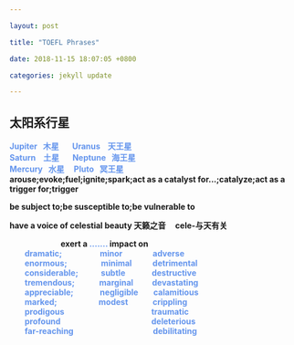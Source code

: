 ```yaml
---

layout: post

title: "TOEFL Phrases"

date: 2018-11-15 18:07:05 +0800

categories: jekyll update

---
```


## **太阳系行星**  
<span style="color:#6495ED;">
<strong>
Jupiter&nbsp;&nbsp;&nbsp;木星 &nbsp;&nbsp;&nbsp;&nbsp;&nbsp;&nbsp;Uranus &nbsp;&nbsp;&nbsp;天王星 
<br>
Saturn &nbsp;&nbsp;&nbsp;土星 &nbsp;&nbsp;&nbsp;&nbsp;&nbsp;&nbsp;Neptune&nbsp;&nbsp;&nbsp;海王星   
<br>
Mercury&nbsp;&nbsp;&nbsp;水星 &nbsp;&nbsp;&nbsp;&nbsp;Pluto&nbsp;&nbsp;&nbsp;冥王星    
<br>
</span>
arouse;evoke;fuel;ignite;spark;act as a catalyst for...;catalyze;act as a trigger for;trigger

be subject to;be susceptible to;be vulnerable to

have a voice of celestial beauty 天籁之音  &nbsp;&nbsp;&nbsp;&nbsp;cele-与天有关

&nbsp;&nbsp;&nbsp;&nbsp;&nbsp;&nbsp;&nbsp;&nbsp;&nbsp;&nbsp;&nbsp;&nbsp;&nbsp;&nbsp;&nbsp;&nbsp;&nbsp;&nbsp;&nbsp;&nbsp;&nbsp;&nbsp;&nbsp;&nbsp;&nbsp;&nbsp;&nbsp;exert a <span style="color:#6495ED;">....... </span>impact on<span style="color:#6495ED;">  
&nbsp;&nbsp;&nbsp;&nbsp;&nbsp;&nbsp;&nbsp;&nbsp;dramatic;&nbsp;&nbsp;&nbsp;&nbsp;&nbsp;&nbsp;&nbsp;&nbsp;&nbsp;&nbsp;&nbsp;&nbsp;&nbsp;&nbsp;&nbsp;&nbsp;&nbsp;&nbsp;&nbsp;&nbsp;minor&nbsp;&nbsp;&nbsp;&nbsp;&nbsp;&nbsp;&nbsp;&nbsp;&nbsp;&nbsp;&nbsp;&nbsp;&nbsp;&nbsp;&nbsp;&nbsp;adverse  
&nbsp;&nbsp;&nbsp;&nbsp;&nbsp;&nbsp;&nbsp;&nbsp;enormous;&nbsp;&nbsp;&nbsp;&nbsp;&nbsp;&nbsp;&nbsp;&nbsp;&nbsp;&nbsp;&nbsp;&nbsp;&nbsp;&nbsp;&nbsp;&nbsp;&nbsp;&nbsp;minimal&nbsp;&nbsp;&nbsp;&nbsp;&nbsp;&nbsp;&nbsp;&nbsp;&nbsp;&nbsp;&nbsp;detrimental  
&nbsp;&nbsp;&nbsp;&nbsp;&nbsp;&nbsp;&nbsp;&nbsp;considerable;&nbsp;&nbsp;&nbsp;&nbsp;&nbsp;&nbsp;&nbsp;&nbsp;&nbsp;&nbsp;&nbsp;&nbsp;subtle&nbsp;&nbsp;&nbsp;&nbsp;&nbsp;&nbsp;&nbsp;&nbsp;&nbsp;&nbsp;&nbsp;&nbsp;&nbsp;&nbsp;destructive  
&nbsp;&nbsp;&nbsp;&nbsp;&nbsp;&nbsp;&nbsp;&nbsp;tremendous;&nbsp;&nbsp;&nbsp;&nbsp;&nbsp;&nbsp;&nbsp;&nbsp;&nbsp;&nbsp;&nbsp;&nbsp;&nbsp;marginal&nbsp;&nbsp;&nbsp;&nbsp;&nbsp;&nbsp;&nbsp;&nbsp;&nbsp;&nbsp;devastating  
&nbsp;&nbsp;&nbsp;&nbsp;&nbsp;&nbsp;&nbsp;&nbsp;appreciable;&nbsp;&nbsp;&nbsp;&nbsp;&nbsp;&nbsp;&nbsp;&nbsp;&nbsp;&nbsp;&nbsp;&nbsp;&nbsp;&nbsp;negligible&nbsp;&nbsp;&nbsp;&nbsp;&nbsp;&nbsp;&nbsp;&nbsp;calamitious  
&nbsp;&nbsp;&nbsp;&nbsp;&nbsp;&nbsp;&nbsp;&nbsp;marked;&nbsp;&nbsp;&nbsp;&nbsp;&nbsp;&nbsp;&nbsp;&nbsp;&nbsp;&nbsp;&nbsp;&nbsp;&nbsp;&nbsp;&nbsp;&nbsp;&nbsp;&nbsp;&nbsp;&nbsp;&nbsp;&nbsp;modest&nbsp;&nbsp;&nbsp;&nbsp;&nbsp;&nbsp;&nbsp;&nbsp;&nbsp;&nbsp;&nbsp;&nbsp;&nbsp;crippling  
&nbsp;&nbsp;&nbsp;&nbsp;&nbsp;&nbsp;&nbsp;&nbsp;prodigous&nbsp;&nbsp;&nbsp;&nbsp;&nbsp;&nbsp;&nbsp;&nbsp;&nbsp;&nbsp;&nbsp;&nbsp;&nbsp;&nbsp;&nbsp;&nbsp;&nbsp;&nbsp;&nbsp;&nbsp;&nbsp;&nbsp;&nbsp;&nbsp;&nbsp;&nbsp;&nbsp;&nbsp;&nbsp;&nbsp;&nbsp;&nbsp;&nbsp;&nbsp;&nbsp;&nbsp;&nbsp;&nbsp;&nbsp;&nbsp;&nbsp;&nbsp;&nbsp;&nbsp;&nbsp;&nbsp;traumatic  
&nbsp;&nbsp;&nbsp;&nbsp;&nbsp;&nbsp;&nbsp;&nbsp;profound&nbsp;&nbsp;&nbsp;&nbsp;&nbsp;&nbsp;&nbsp;&nbsp;&nbsp;&nbsp;&nbsp;&nbsp;&nbsp;&nbsp;&nbsp;&nbsp;&nbsp;&nbsp;&nbsp;&nbsp;&nbsp;&nbsp;&nbsp;&nbsp;&nbsp;&nbsp;&nbsp;&nbsp;&nbsp;&nbsp;&nbsp;&nbsp;&nbsp;&nbsp;&nbsp;&nbsp;&nbsp;&nbsp;&nbsp;&nbsp;&nbsp;&nbsp;&nbsp;&nbsp;&nbsp;&nbsp;&nbsp;&nbsp;deleterious    
&nbsp;&nbsp;&nbsp;&nbsp;&nbsp;&nbsp;&nbsp;&nbsp;far-reaching&nbsp;&nbsp;&nbsp;&nbsp;&nbsp;&nbsp;&nbsp;&nbsp;&nbsp;&nbsp;&nbsp;&nbsp;&nbsp;&nbsp;&nbsp;&nbsp;&nbsp;&nbsp;&nbsp;&nbsp;&nbsp;&nbsp;&nbsp;&nbsp;&nbsp;&nbsp;&nbsp;&nbsp;&nbsp;&nbsp;&nbsp;&nbsp;&nbsp;&nbsp;&nbsp;&nbsp;&nbsp;&nbsp;&nbsp;&nbsp;&nbsp;&nbsp;debilitating</span>

[jekyll-docs]: https://jekyllrb.com/docs/home

[jekyll-gh]: https://github.com/jekyll/jekyll

[jekyll-talk]: https://talk.jekyllrb.com/

